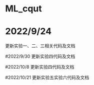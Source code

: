 # ML_cqut
# 2022/9/24
更新实验一、二、三相关代码及文档

#2022/9/30
更新实验四代码及文档

#2022/10/8
更新实验四代码及文档

#2022/10/21
更新实验五实验六代码及文档